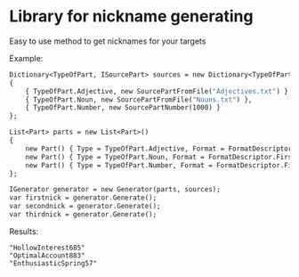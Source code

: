 # Library for nickname generating

Easy to use method to get nicknames for your targets

Example:

```1
Dictionary<TypeOfPart, ISourcePart> sources = new Dictionary<TypeOfPart, ISourcePart>()
{
    { TypeOfPart.Adjective, new SourcePartFromFile("Adjectives.txt") },
    { TypeOfPart.Noun, new SourcePartFromFile("Nouns.txt") },
    { TypeOfPart.Number, new SourcePartNumber(1000) }
};

List<Part> parts = new List<Part>()
{
    new Part() { Type = TypeOfPart.Adjective, Format = FormatDescriptor.FirstUppercase },
    new Part() { Type = TypeOfPart.Noun, Format = FormatDescriptor.FirstUppercase },
    new Part() { Type = TypeOfPart.Number, Format = FormatDescriptor.FirstUppercase }
};

IGenerator generator = new Generator(parts, sources);
var firstnick = generator.Generate();
var secondnick = generator.Generate();
var thirdnick = generator.Generate(); 
```

Results:

    "HollowInterest685"
    "OptimalAccount883"
    "EnthusiasticSpring57"